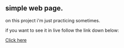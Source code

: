 ## simple web page.

<p>on this project i'm just practicing sometimes.</p>
<p>if you want to see it in live follow the link down below:</p>
<a href="https://mcpe703.netlify.app/">Click here</a>
